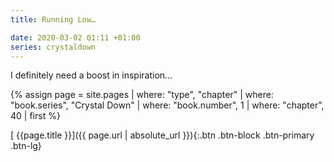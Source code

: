 ```yaml
---
title: Running Low…

date: 2020-03-02 01:11 +01:00
series: crystaldown
---
```

I definitely need a boost in inspiration…

{% assign page = site.pages
  | where: "type", "chapter"
  | where: "book.series", "Crystal Down"
  | where: "book.number", 1
  | where: "chapter", 40
  | first %}

[ {{page.title }}]({{ page.url | absolute_url }}){:.btn .btn-block .btn-primary .btn-lg}
<!--more-->
